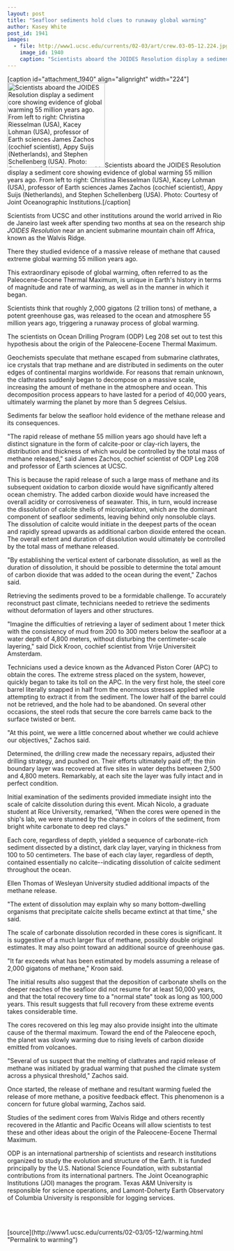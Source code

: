 ```yaml
---
layout: post
title: "Seafloor sediments hold clues to runaway global warming"
author: Kasey White
post_id: 1941
images:
  - file: http://www1.ucsc.edu/currents/02-03/art/crew.03-05-12.224.jpg
    image_id: 1940
    caption: "Scientists aboard the JOIDES Resolution display a sediment core showing evidence of global warming 55 million years ago. From left to right: Christina Riesselman (USA), Kacey Lohman (USA), professor of Earth sciences James Zachos (cochief scientist), Appy Suijs (Netherlands), and Stephen Schellenberg (USA). Photo: Courtesy of Joint Oceanographic Institutions."
---
```


[caption id="attachment_1940" align="alignright" width="224"]<a href="http://localhost/mysite/wp-content/uploads/2003/05/crew.03-05-12.224.jpg"><img class="size-full wp-image-1940" src="http://localhost/mysite/wp-content/uploads/2003/05/crew.03-05-12.224.jpg" alt="Scientists aboard the JOIDES Resolution display a sediment core showing evidence of global warming 55 million years ago. From left to right: Christina Riesselman (USA), Kacey Lohman (USA), professor of Earth sciences James Zachos (cochief scientist), Appy Suijs (Netherlands), and Stephen Schellenberg (USA). Photo: Courtesy of Joint Oceanographic Institutions." width="224" height="194" /></a>Scientists aboard the JOIDES Resolution display a sediment core showing evidence of global warming 55 million years ago. From left to right: Christina Riesselman (USA), Kacey Lohman (USA), professor of Earth sciences James Zachos (cochief scientist), Appy Suijs (Netherlands), and Stephen Schellenberg (USA). Photo: Courtesy of Joint Oceanographic Institutions.[/caption]
<p>
  Scientists from UCSC and other institutions around the world arrived in Rio de Janeiro last week after spending two months at sea on the research ship <i>JOIDES Resolution</i> near an ancient submarine mountain chain off Africa, known as the Walvis Ridge.
</p>
<p>
  There they studied evidence of a massive release of methane that caused extreme global warming 55 million years ago.<br>
</p>
<p>
  This extraordinary episode of global warming, often referred to as the Paleocene-Eocene Thermal Maximum, is unique in Earth's history in terms of magnitude and rate of warming, as well as in the manner in which it began.
</p>
<p>
  Scientists think that roughly 2,000 gigatons (2 trillion tons) of methane, a potent greenhouse gas, was released to the ocean and atmosphere 55 million years ago, triggering a runaway process of global warming.<br>
</p>
<p>
  The scientists on Ocean Drilling Program (ODP) Leg 208 set out to test this hypothesis about the origin of the Paleocene-Eocene Thermal Maximum.
</p>
<p>
  Geochemists speculate that methane escaped from submarine clathrates, ice crystals that trap methane and are distributed in sediments on the outer edges of continental margins worldwide. For reasons that remain unknown, the clathrates suddenly began to decompose on a massive scale, increasing the amount of methane in the atmosphere and ocean. This decomposition process appears to have lasted for a period of 40,000 years, ultimately warming the planet by more than 5 degrees Celsius.<br>
</p>
<p>
  Sediments far below the seafloor hold evidence of the methane release and its consequences.<br>
</p>
<p>
  "The rapid release of methane 55 million years ago should have left a distinct signature in the form of calcite-poor or clay-rich layers, the distribution and thickness of which would be controlled by the total mass of methane released," said James Zachos, cochief scientist of ODP Leg 208 and professor of Earth sciences at UCSC.<br>
</p>
<p>
  This is because the rapid release of such a large mass of methane and its subsequent oxidation to carbon dioxide would have significantly altered ocean chemistry. The added carbon dioxide would have increased the overall acidity or corrosiveness of seawater. This, in turn, would increase the dissolution of calcite shells of microplankton, which are the dominant component of seafloor sediments, leaving behind only nonsoluble clays. The dissolution of calcite would initiate in the deepest parts of the ocean and rapidly spread upwards as additional carbon dioxide entered the ocean. The overall extent and duration of dissolution would ultimately be controlled by the total mass of methane released.<br>
</p>
<p>
  "By establishing the vertical extent of carbonate dissolution, as well as the duration of dissolution, it should be possible to determine the total amount of carbon dioxide that was added to the ocean during the event," Zachos said.<br>
</p>
<p>
  Retrieving the sediments proved to be a formidable challenge. To accurately reconstruct past climate, technicians needed to retrieve the sediments without deformation of layers and other structures.<br>
</p>
<p>
  "Imagine the difficulties of retrieving a layer of sediment about 1 meter thick with the consistency of mud from 200 to 300 meters below the seafloor at a water depth of 4,800 meters, without disturbing the centimeter-scale layering," said Dick Kroon, cochief scientist from Vrije Universiteit Amsterdam.<br>
</p>
<p>
  Technicians used a device known as the Advanced Piston Corer (APC) to obtain the cores. The extreme stress placed on the system, however, quickly began to take its toll on the APC. In the very first hole, the steel core barrel literally snapped in half from the enormous stresses applied while attempting to extract it from the sediment. The lower half of the barrel could not be retrieved, and the hole had to be abandoned. On several other occasions, the steel rods that secure the core barrels came back to the surface twisted or bent.<br>
</p>
<p>
  "At this point, we were a little concerned about whether we could achieve our objectives," Zachos said.<br>
</p>
<p>
  Determined, the drilling crew made the necessary repairs, adjusted their drilling strategy, and pushed on. Their efforts ultimately paid off; the thin boundary layer was recovered at five sites in water depths between 2,500 and 4,800 meters. Remarkably, at each site the layer was fully intact and in perfect condition.<br>
</p>
<p>
  Initial examination of the sediments provided immediate insight into the scale of calcite dissolution during this event. Micah Nicolo, a graduate student at Rice University, remarked, "When the cores were opened in the ship's lab, we were stunned by the change in colors of the sediment, from bright white carbonate to deep red clays."<br>
</p>
<p>
  Each core, regardless of depth, yielded a sequence of carbonate-rich sediment dissected by a distinct, dark clay layer, varying in thickness from 100 to 50 centimeters. The base of each clay layer, regardless of depth, contained essentially no calcite--indicating dissolution of calcite sediment throughout the ocean.<br>
</p>
<p>
  Ellen Thomas of Wesleyan University studied additional impacts of the methane release.<br>
</p>
<p>
  "The extent of dissolution may explain why so many bottom-dwelling organisms that precipitate calcite shells became extinct at that time," she said.<br>
</p>
<p>
  The scale of carbonate dissolution recorded in these cores is significant. It is suggestive of a much larger flux of methane, possibly double original estimates. It may also point toward an additional source of greenhouse gas.<br>
</p>
<p>
  "It far exceeds what has been estimated by models assuming a release of 2,000 gigatons of methane," Kroon said.<br>
</p>
<p>
  The initial results also suggest that the deposition of carbonate shells on the deeper reaches of the seafloor did not resume for at least 50,000 years, and that the total recovery time to a "normal state" took as long as 100,000 years. This result suggests that full recovery from these extreme events takes considerable time.<br>
</p>
<p>
  The cores recovered on this leg may also provide insight into the ultimate cause of the thermal maximum. Toward the end of the Paleocene epoch, the planet was slowly warming due to rising levels of carbon dioxide emitted from volcanoes.<br>
</p>
<p>
  "Several of us suspect that the melting of clathrates and rapid release of methane was initiated by gradual warming that pushed the climate system across a physical threshold," Zachos said.<br>
</p>
<p>
  Once started, the release of methane and resultant warming fueled the release of more methane, a positive feedback effect. This phenomenon is a concern for future global warming, Zachos said.<br>
</p>
<p>
  Studies of the sediment cores from Walvis Ridge and others recently recovered in the Atlantic and Pacific Oceans will allow scientists to test these and other ideas about the origin of the Paleocene-Eocene Thermal Maximum.<br>
</p>
<p>
  ODP is an international partnership of scientists and research institutions organized to study the evolution and structure of the Earth. It is funded principally by the U.S. National Science Foundation, with substantial contributions from its international partners. The Joint Oceanographic Institutions (JOI) manages the program. Texas A&amp;M University is responsible for science operations, and Lamont-Doherty Earth Observatory of Columbia University is responsible for logging services.<br>
  <br>
</p>
<p>
  <br>

</p>
<p>

</p>
[source](http://www1.ucsc.edu/currents/02-03/05-12/warming.html "Permalink to warming")
